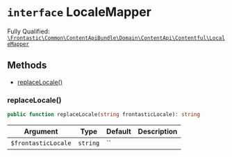 # `interface`  LocaleMapper

Fully Qualified: [`\Frontastic\Common\ContentApiBundle\Domain\ContentApi\Contentful\LocaleMapper`](../../../../../../src/php/ContentApiBundle/Domain/ContentApi/Contentful/LocaleMapper.php)




## Methods

* [replaceLocale()](#replaceLocale)


### replaceLocale()


```php
public function replaceLocale(string frontasticLocale): string
```






Argument|Type|Default|Description
--------|----|-------|-----------
`$frontasticLocale`|`string`|``|

